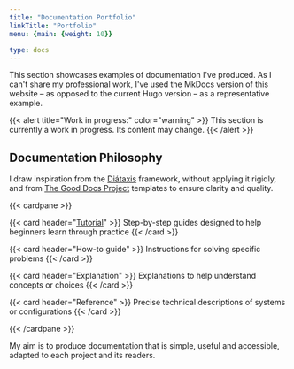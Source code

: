 ```yaml
---
title: "Documentation Portfolio"
linkTitle: "Portfolio"
menu: {main: {weight: 10}}

type: docs
---
```


This section showcases examples of documentation I've produced. As I can't share my professional work, I've used the MkDocs version of this website – as opposed to the current Hugo version – as a representative example.

{{< alert title="Work in progress:" color="warning" >}}
This section is currently a work in progress. Its content may change.
{{< /alert >}}

## Documentation Philosophy

I draw inspiration from the [Diátaxis](https://diataxis.fr/) framework, without applying it rigidly, and from [The Good Docs Project](https://www.thegooddocsproject.dev/) templates to ensure clarity and quality.

{{< cardpane >}}

{{< card header="[Tutorial](./tutorial.md)" >}}
Step-by-step guides designed to help beginners learn through practice
{{< /card >}}

{{< card header="How-to guide" >}}
Instructions for solving specific problems
{{< /card >}}

{{< card header="Explanation" >}}
Explanations to help understand concepts or choices
{{< /card >}}

{{< card header="Reference" >}}
Precise technical descriptions of systems or configurations
{{< /card >}}

{{< /cardpane >}}

My aim is to produce documentation that is simple, useful and accessible, adapted to each project and its readers.
